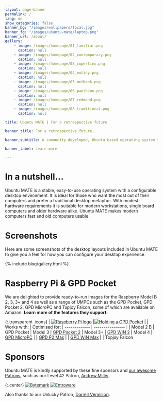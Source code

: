 ```yaml
---
layout: page-banner
permalink: /
lang: en
show_categories: false
banner_bg: "/images/wallpapers/focal.jpg"
banner_fg: "/images/ubuntu-mate/laptop.png"
banner_url: /about/
gallery:
    - image: /images/homepage/01_familiar.png
      caption: null
    - image: /images/homepage/02_contemporary.png
      caption: null
    - image: /images/homepage/03_cupertino.png
      caption: null
    - image: /images/homepage/04_mutiny.png
      caption: null
    - image: /images/homepage/05_netbook.png
      caption: null
    - image: /images/homepage/06_pantheon.png
      caption: null
    - image: /images/homepage/07_redmond.png
      caption: null
    - image: /images/homepage/08_traditional.png
      caption: null

title: Ubuntu MATE | For a retrospective future

banner_title: For a retrospective future.

banner_subtitle: A community developed, Ubuntu based operating system that beautifully integrates the MATE desktop.

banner_label: Learn more

---
```



# In a nutshell...

Ubuntu MATE is a stable, easy-to-use operating system with a configurable desktop
environment. It is ideal for those who want the most out of their computers and
prefer a traditional desktop metaphor. With modest hardware requirements it is
suitable for modern workstations, single board computers and older hardware alike.
Ubuntu MATE makes modern computers fast and old computers usable.


# Screenshots

Here are some screenshots of the desktop layouts included in Ubuntu MATE to
give you a feel for how you can configure your desktop experience.

{% include blog/gallery.html %}


# Raspberry Pi & GPD Pocket

We are delighted to provide ready-to-run images for the Raspberry Model B 2, 3,
3+ and 4 as well as a range of UMPCs such as the GPD Pocket, GPD Pocket 2,
GPD MicroPC and Topjoy Falcon; some of which are available on Amazon. **Learn more of the features they support:**

{:.transparent .icons}
| [![Raspberry Pi logo](/images/brands/raspberry-pi.svg)](/ports/raspberry-pi/) |[![Holding a GPD Pocket](/images/hardware/gpd-pocket2.png)](/ports/umpcs/) |
| Works with:   | Optimised for:
| ------------- | ---------------- |
| Model 2 B     | GPD Pocket
| Model 3       | [GPD Pocket 2](https://geni.us/5oiXa2)
| Model 3+      | [GPD WIN 2](https://geni.us/pzyNb0)
| Model 4       | [GPD MicroPC](https://geni.us/xYuBA)
|               | [GPD P2 Max](https://geni.us/HAlIoA3)
|               | [GPD WIN Max](https://geni.us/B2tWs)
|               | Topjoy Falcon

# Sponsors

Ubuntu MATE is kindly supported by these fine sponsors and [our awesome Patrons](https://www.patreon.com/ubuntu_mate), such as our Level 42 Patron, [Andrew Miller](https://www.patreon.com/user/creators?u=2613385).

{:.center}
[![Bytemark](/images/sponsors/bytemark.png)](https://www.bytemark.co.uk/?r=ubuntu-mate)
[![Entroware](/images/sponsors/entroware.png)](https://entroware.com/)

Also thanks to our Unlucky Patron, [Darrell Vermilion](https://www.patreon.com/bearstampede/creators).
